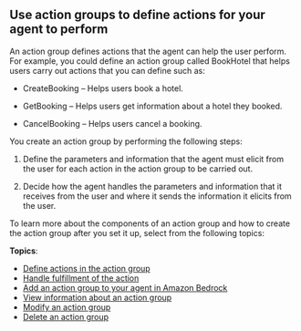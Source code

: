 ## Use action groups to define actions for your agent to perform

An action group defines actions that the agent can help the user perform. For example, you could define an action group called BookHotel that helps users carry out actions that you can define such as:

  - CreateBooking – Helps users book a hotel.

  - GetBooking – Helps users get information about a hotel they booked.

  - CancelBooking – Helps users cancel a booking.

You create an action group by performing the following steps:

  1. Define the parameters and information that the agent must elicit from the user for each action in the action group to be carried out.

  2. Decide how the agent handles the parameters and information that it receives from the user and where it sends the information it elicits from the user.

To learn more about the components of an action group and how to create the action group after you set it up, select from the following topics:

**Topics**:

- [Define actions in the action group](https://docs.aws.amazon.com/bedrock/latest/userguide/action-define.html)
- [Handle fulfillment of the action](https://docs.aws.amazon.com/bedrock/latest/userguide/action-handle.html)
- [Add an action group to your agent in Amazon Bedrock](https://docs.aws.amazon.com/bedrock/latest/userguide/agents-action-add.html)
- [View information about an action group](https://docs.aws.amazon.com/bedrock/latest/userguide/agents-action-view.html)
- [Modify an action group](https://docs.aws.amazon.com/bedrock/latest/userguide/agents-action-edit.html)
- [Delete an action group](https://docs.aws.amazon.com/bedrock/latest/userguide/agents-action-delete.html)
